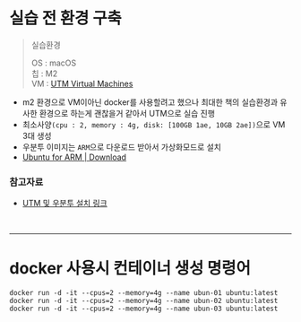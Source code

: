 # 실습 전 환경 구축

> 실습환경
> 
> OS : macOS  
> 칩 : M2  
> VM : [UTM Virtual Machines](https://mac.getutm.app/)

- m2 환경으로 VM이아닌 docker를 사용할려고 했으나 최대한 책의 실습환경과 유사한 환경으로 하는게 괜찮을거 같아서 UTM으로 실습 진행
- 최소사양`(cpu : 2, memory : 4g, disk: [100GB 1ae, 10GB 2ae])`으로 VM 3대 생성
- 우분투 이미지는 `ARM`으로 다운로드 받아서 가상화모드로 설치
- [Ubuntu for ARM | Download](https://ubuntu.com/download/server/arm)

### 참고자료
- [UTM 및 우분투 설치 링크](https://www.lainyzine.com/ko/article/how-to-use-virtual-machines-on-apple-silicon-mac/)

<br/>

---
# docker 사용시 컨테이너 생성 명령어

```shell
docker run -d -it --cpus=2 --memory=4g --name ubun-01 ubuntu:latest
docker run -d -it --cpus=2 --memory=4g --name ubun-02 ubuntu:latest
docker run -d -it --cpus=2 --memory=4g --name ubun-03 ubuntu:latest
```

